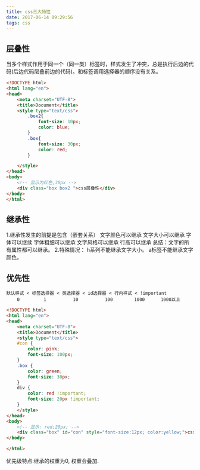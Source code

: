 ```yaml
---
title: css三大特性
date: 2017-06-14 09:29:56
tags: css
---
```

## 层叠性
当多个样式作用于同一个（同一类）标签时，样式发生了冲突，总是执行后边的代码(后边代码层叠前边的代码)。和标签调用选择器的顺序没有关系。
```html
<!DOCTYPE html>
<html lang="en">
<head>
    <meta charset="UTF-8">
    <title>Document</title>
    <style type="text/css">
        .box2{
            font-size: 10px;
            color: blue;
        }
        .box{
            font-size: 30px;
            color: red;
        }

    </style>
</head>
<body>
    <!-- 显示为红色,30px -->
    <div class="box box2 ">css层叠性</div>
</body>
</html>
```

## 继承性
1.继承性发生的前提是包含（嵌套关系）
  文字颜色可以继承
  文字大小可以继承
  字体可以继续
  字体粗细可以继承
  文字风格可以继承
  行高可以继承
  总结：文字的所有属性都可以继承。
2.特殊情况：
  h系列不能继承文字大小。
  a标签不能继承文字颜色。

## 优先性
```
默认样式 < 标签选择器 < 类选择器 < id选择器 < 行内样式 < !important 
    0         1          10          100        1000      1000以上
```

```html
<!DOCTYPE html>
<html lang="en">
<head>
    <meta charset="UTF-8">
    <title>Document</title>
    <style type="text/css">
    #con {
        color: pink;
        font-size: 100px;
    }
    .box {
        color: green;
        font-size: 30px;
    }   
    div {
        color: red !important;
        font-size: 20px !important;
    }
    </style>
</head>
<body>
    <!-- 显示: red;20px; -->
    <div class="box" id="con" style="font-size:12px; color:yellow;">css优先级</div>
</body>

</html>

```

优先级特点:继承的权重为0, 权重会叠加.
